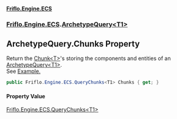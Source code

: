#### [Friflo.Engine.ECS](index.md#'index')
### [Friflo.Engine.ECS](Friflo.Engine.ECS.md#'Friflo.Engine.ECS').[ArchetypeQuery&lt;T1&gt;](ArchetypeQuery_T1_.md#'Friflo.Engine.ECS.ArchetypeQuery<T1>')

## ArchetypeQuery<T1>.Chunks Property

Return the [Chunk&lt;T&gt;](Chunk_T_.md#'Friflo.Engine.ECS.Chunk<T>')'s storing the components and entities of an [ArchetypeQuery&lt;T1&gt;](ArchetypeQuery_T1_.md#'Friflo.Engine.ECS.ArchetypeQuery<T1>').<br/>
See <a href="https://github.com/friflo/Friflo.Json.Fliox/blob/main/Engine/README.md#enumerate-query-chunks">Example.</a>

```csharp
public Friflo.Engine.ECS.QueryChunks<T1> Chunks { get; }
```

#### Property Value
[Friflo.Engine.ECS.QueryChunks&lt;](QueryChunks_T1_.md#'Friflo.Engine.ECS.QueryChunks<T1>')[T1](ArchetypeQuery_T1_.md#Friflo.Engine.ECS.ArchetypeQuery_T1_.T1#'Friflo.Engine.ECS.ArchetypeQuery<T1>.T1')[&gt;](QueryChunks_T1_.md#'Friflo.Engine.ECS.QueryChunks<T1>')